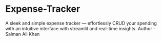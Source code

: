 # Expense-Tracker
A sleek and simple expense tracker — effortlessly CRUD your spending with an intuitive interface with streamlit and real-time insights.
Author - Salman Ali Khan
